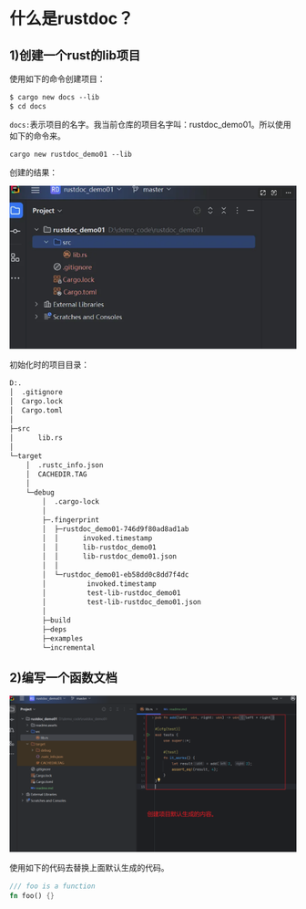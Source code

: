 # 什么是rustdoc？



## 1)创建一个rust的lib项目

使用如下的命令创建项目：

```shell
$ cargo new docs --lib
$ cd docs
```

`docs:`表示项目的名字。我当前仓库的项目名字叫：rustdoc_demo01。所以使用如下的命令来。

```shell
cargo new rustdoc_demo01 --lib
```

创建的结果：

![image-20250406210109722](readme.assets/image-20250406210109722.png)



初始化时的项目目录：

```shell
D:.
│  .gitignore
│  Cargo.lock
│  Cargo.toml
│
├─src
│      lib.rs
│
└─target
    │  .rustc_info.json
    │  CACHEDIR.TAG
    │
    └─debug
        │  .cargo-lock
        │
        ├─.fingerprint
        │  ├─rustdoc_demo01-746d9f80ad8ad1ab
        │  │      invoked.timestamp
        │  │      lib-rustdoc_demo01
        │  │      lib-rustdoc_demo01.json
        │  │
        │  └─rustdoc_demo01-eb58dd0c8dd7f4dc
        │          invoked.timestamp
        │          test-lib-rustdoc_demo01
        │          test-lib-rustdoc_demo01.json
        │
        ├─build
        ├─deps
        ├─examples
        └─incremental
```







## 2)编写一个函数文档





![image-20250406210306399](readme.assets/image-20250406210306399.png)



使用如下的代码去替换上面默认生成的代码。

```rust
/// foo is a function
fn foo() {}
```































